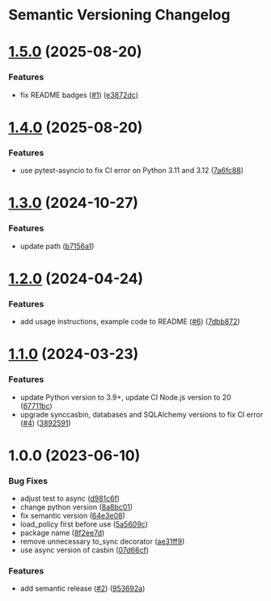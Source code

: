 # Semantic Versioning Changelog

# [1.5.0](https://github.com/officialpycasbin/casbin-databases-adapter/compare/v1.4.0...v1.5.0) (2025-08-20)


### Features

* fix README badges ([#1](https://github.com/officialpycasbin/casbin-databases-adapter/issues/1)) ([e3872dc](https://github.com/officialpycasbin/casbin-databases-adapter/commit/e3872dcc1d50d87bbbc3b3d49d4b39f4888eefbf))

# [1.4.0](https://github.com/officialpycasbin/casbin-databases-adapter/compare/v1.3.0...v1.4.0) (2025-08-20)


### Features

* use pytest-asyncio to fix CI error on Python 3.11 and 3.12 ([7a6fc88](https://github.com/officialpycasbin/casbin-databases-adapter/commit/7a6fc88fb8f4b06755efdabfbcbb104a11143d68))

# [1.3.0](https://github.com/officialpycasbin/casbin-databases-adapter/compare/v1.2.0...v1.3.0) (2024-10-27)


### Features

* update path ([b7156a1](https://github.com/officialpycasbin/casbin-databases-adapter/commit/b7156a183450dea50a1c5a8cb0ae12db9b610f9a))

# [1.2.0](https://github.com/officialpycasbin/casbin-databases-adapter/compare/v1.1.0...v1.2.0) (2024-04-24)


### Features

* add usage instructions, example code to README ([#6](https://github.com/officialpycasbin/casbin-databases-adapter/issues/6)) ([7dbb872](https://github.com/officialpycasbin/casbin-databases-adapter/commit/7dbb872791118b86927d10ff4cf81d58aec276c8))

# [1.1.0](https://github.com/officialpycasbin/casbin-databases-adapter/compare/v1.0.0...v1.1.0) (2024-03-23)


### Features

* update Python version to 3.9+, update CI Node.js version to 20 ([67711bc](https://github.com/officialpycasbin/casbin-databases-adapter/commit/67711bcab794ef5343db45716be401d5dc8a3f45))
* upgrade synccasbin, databases and SQLAlchemy versions to fix CI error ([#4](https://github.com/officialpycasbin/casbin-databases-adapter/issues/4)) ([3892591](https://github.com/officialpycasbin/casbin-databases-adapter/commit/3892591d0ecd565ba32cd383202a0a843928f652))

# 1.0.0 (2023-06-10)


### Bug Fixes

* adjust test to async ([d981c6f](https://github.com/officialpycasbin/casbin-databases-adapter/commit/d981c6f5f12404e88fe05903343cab6d33374c31))
* change python version ([8a8bc01](https://github.com/officialpycasbin/casbin-databases-adapter/commit/8a8bc0130821567901732a0cf88f2d5e5742ea5d))
* fix semantic version ([64e3e08](https://github.com/officialpycasbin/casbin-databases-adapter/commit/64e3e08cfd064ab12534da0bff2f517818197d0d))
* load_policy first before use ([5a5609c](https://github.com/officialpycasbin/casbin-databases-adapter/commit/5a5609c6ce54c6b05040ba0cb2f1dd5025431fb2))
* package name ([8f2ee7d](https://github.com/officialpycasbin/casbin-databases-adapter/commit/8f2ee7d8c3d84379282de1ba099aa49170b48da4))
* remove unnecessary to_sync decorator ([ae31ff9](https://github.com/officialpycasbin/casbin-databases-adapter/commit/ae31ff9044a4e949fb73f74b14585ef10965beb6))
* use async version of casbin ([07d66cf](https://github.com/officialpycasbin/casbin-databases-adapter/commit/07d66cf99e850eb6e9c697dc9596159a37130682))


### Features

* add semantic release ([#2](https://github.com/officialpycasbin/casbin-databases-adapter/issues/2)) ([953692a](https://github.com/officialpycasbin/casbin-databases-adapter/commit/953692a3ced761a88f9d99d82c169344dc561da3))
